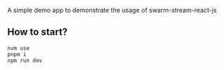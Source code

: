 A simple demo app to demonstrate the usage of swarm-stream-react-js

## How to start?

```
nvm use
pnpm i
npm run dev
```
